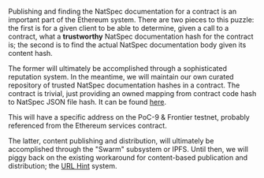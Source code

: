 Publishing and finding the NatSpec documentation for a contract is an important part of the Ethereum system. There are two pieces to this puzzle: the first is for a given client to be able to determine, given a call to a contract, what a **trustworthy** NatSpec documentation hash for the contract is; the second is to find the actual NatSpec documentation body given its content hash.

The former will ultimately be accomplished through a sophisticated reputation system. In the meantime, we will maintain our own curated repository of trusted NatSpec documentation hashes in a contract. The contract is trivial, just providing an owned mapping from contract code hash to NatSpec JSON file hash. It can be found [here](https://github.com/ethereum/dapp-bin/blob/master/NatSpecReg/contract.sol).

This will have a specific address on the PoC-9 & Frontier testnet, probably referenced from the Ethereum services contract.

The latter, content publishing and distribution, will ultimately be accomplished through the "Swarm" subsystem or IPFS. Until then, we will piggy back on the existing workaround for content-based publication and distribution; the [URL Hint](https://github.com/ethereum/wiki/wiki/URL-Hint) system.

